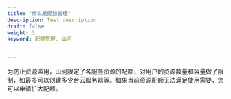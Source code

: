 ```yaml
---
title: "什么是配额管理"
description: Test description
draft: false
weight: 3
keyword: 配额管理, 山河


---
```




为防止资源滥用，山河限定了各服务资源的配额，对用户的资源数量和容量做了限制，如最多可以创建多少台云服务器等。如果当前资源配额无法满足使用需要，您可以申请扩大配额。


